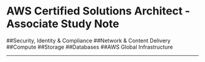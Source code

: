 # AWS Certified Solutions Architect - Associate Study Note
##Security, Identity & Compliance
##Network & Content Delivery
##Compute
##Storage
##Databases
##AWS Global Infrastructure

---

